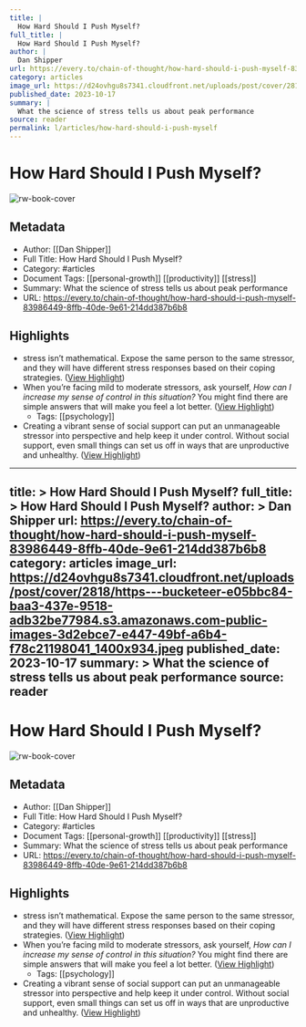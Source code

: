 ```yaml
---
title: |
  How Hard Should I Push Myself?
full_title: |
  How Hard Should I Push Myself?
author: |
  Dan Shipper
url: https://every.to/chain-of-thought/how-hard-should-i-push-myself-83986449-8ffb-40de-9e61-214dd387b6b8
category: articles
image_url: https://d24ovhgu8s7341.cloudfront.net/uploads/post/cover/2818/https---bucketeer-e05bbc84-baa3-437e-9518-adb32be77984.s3.amazonaws.com-public-images-3d2ebce7-e447-49bf-a6b4-f78c21198041_1400x934.jpeg
published_date: 2023-10-17
summary: |
  What the science of stress tells us about peak performance
source: reader
permalink: l/articles/how-hard-should-i-push-myself
---
```

# How Hard Should I Push Myself?

![rw-book-cover](https://d24ovhgu8s7341.cloudfront.net/uploads/post/cover/2818/https---bucketeer-e05bbc84-baa3-437e-9518-adb32be77984.s3.amazonaws.com-public-images-3d2ebce7-e447-49bf-a6b4-f78c21198041_1400x934.jpeg)

## Metadata
- Author: [[Dan Shipper]]
- Full Title: How Hard Should I Push Myself?
- Category: #articles
- Document Tags: [[personal-growth]] [[productivity]] [[stress]] 
- Summary: What the science of stress tells us about peak performance
- URL: https://every.to/chain-of-thought/how-hard-should-i-push-myself-83986449-8ffb-40de-9e61-214dd387b6b8

## Highlights
- stress isn’t mathematical. Expose the same person to the same stressor, and they will have different stress responses based on their coping strategies. ([View Highlight](https://read.readwise.io/read/01hj9trr5x41ekpccwbkh90bvj))
- When you’re facing mild to moderate stressors, ask yourself, *How can I increase my sense of control in this situation?* You might find there are simple answers that will make you feel a lot better. ([View Highlight](https://read.readwise.io/read/01hj9tsd2dqbvwe3kdptf2dhft))
    - Tags: [[psychology]] 
- Creating a vibrant sense of social support can put an unmanageable stressor into perspective and help keep it under control. Without social support, even small things can set us off in ways that are unproductive and unhealthy. ([View Highlight](https://read.readwise.io/read/01hj9tv59j1w74amnc7pf9ae77))


---
title: >
  How Hard Should I Push Myself?
full_title: >
  How Hard Should I Push Myself?
author: >
  Dan Shipper
url: https://every.to/chain-of-thought/how-hard-should-i-push-myself-83986449-8ffb-40de-9e61-214dd387b6b8
category: articles
image_url: https://d24ovhgu8s7341.cloudfront.net/uploads/post/cover/2818/https---bucketeer-e05bbc84-baa3-437e-9518-adb32be77984.s3.amazonaws.com-public-images-3d2ebce7-e447-49bf-a6b4-f78c21198041_1400x934.jpeg
published_date: 2023-10-17
summary: >
  What the science of stress tells us about peak performance
source: reader
---
# How Hard Should I Push Myself?

![rw-book-cover](https://d24ovhgu8s7341.cloudfront.net/uploads/post/cover/2818/https---bucketeer-e05bbc84-baa3-437e-9518-adb32be77984.s3.amazonaws.com-public-images-3d2ebce7-e447-49bf-a6b4-f78c21198041_1400x934.jpeg)

## Metadata
- Author: [[Dan Shipper]]
- Full Title: How Hard Should I Push Myself?
- Category: #articles
- Document Tags: [[personal-growth]] [[productivity]] [[stress]] 
- Summary: What the science of stress tells us about peak performance
- URL: https://every.to/chain-of-thought/how-hard-should-i-push-myself-83986449-8ffb-40de-9e61-214dd387b6b8

## Highlights
- stress isn’t mathematical. Expose the same person to the same stressor, and they will have different stress responses based on their coping strategies. ([View Highlight](https://read.readwise.io/read/01hj9trr5x41ekpccwbkh90bvj))
- When you’re facing mild to moderate stressors, ask yourself, *How can I increase my sense of control in this situation?* You might find there are simple answers that will make you feel a lot better. ([View Highlight](https://read.readwise.io/read/01hj9tsd2dqbvwe3kdptf2dhft))
    - Tags: [[psychology]] 
- Creating a vibrant sense of social support can put an unmanageable stressor into perspective and help keep it under control. Without social support, even small things can set us off in ways that are unproductive and unhealthy. ([View Highlight](https://read.readwise.io/read/01hj9tv59j1w74amnc7pf9ae77))


